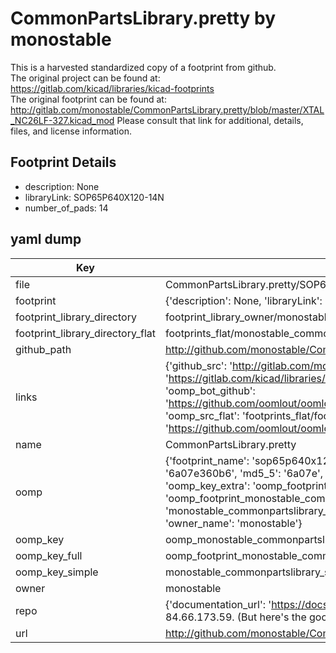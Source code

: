 # CommonPartsLibrary.pretty by monostable  
This is a harvested standardized copy of a footprint from github.  
The original project can be found at:  
https://gitlab.com/kicad/libraries/kicad-footprints  
The original footprint can be found at:
http://gitlab.com/monostable/CommonPartsLibrary.pretty/blob/master/XTAL_NC26LF-327.kicad_mod
Please consult that link for additional, details, files, and license information.  
## Footprint Details
* description: None  
* libraryLink: SOP65P640X120-14N  
* number_of_pads: 14  
## yaml dump  
| Key | Value |  
| --- | --- |  
| file | CommonPartsLibrary.pretty/SOP65P640X120-14N.kicad_mod |  
| footprint | {'description': None, 'libraryLink': 'SOP65P640X120-14N', 'number_of_pads': 14} |  
| footprint_library_directory | footprint_library_owner/monostable_CommonPartsLibrary.pretty |  
| footprint_library_directory_flat | footprints_flat/monostable_commonpartslibrary_sop65p640x120_14n/working |  
| github_path | http://github.com/monostable/CommonPartsLibrary.pretty/blob/master/SOP65P640X120-14N.kicad_mod |  
| links | {'github_src': 'http://gitlab.com/monostable/CommonPartsLibrary.pretty/blob/master/XTAL_NC26LF-327.kicad_mod', 'github_src_repo': 'https://gitlab.com/kicad/libraries/kicad-footprints', 'oomp_bot': 'footprints/monostable_commonpartslibrary_sop65p640x120_14n/working', 'oomp_bot_github': 'https://github.com/oomlout/oomlout_oomp_footprint_bot/tree/main/footprints/monostable_commonpartslibrary_sop65p640x120_14n/working', 'oomp_src_flat': 'footprints_flat/footprints_flat/monostable_commonpartslibrary_sop65p640x120_14n/working', 'oomp_src_flat_github': 'https://github.com/oomlout/oomlout_oomp_footprint_src/tree/main/footprints_flat/monostable_commonpartslibrary_sop65p640x120_14n/working'} |  
| name | CommonPartsLibrary.pretty |  
| oomp | {'footprint_name': 'sop65p640x120_14n', 'library_name': 'commonpartslibrary', 'md5': '6a07e360b656256617c70fa0b1b91bd9', 'md5_10': '6a07e360b6', 'md5_5': '6a07e', 'md5_6': '6a07e3', 'oomp_key': 'oomp_monostable_commonpartslibrary_sop65p640x120_14n', 'oomp_key_extra': 'oomp_footprint_monostable_commonpartslibrary_sop65p640x120_14n', 'oomp_key_full': 'oomp_footprint_monostable_commonpartslibrary_sop65p640x120_14n_6a07e3', 'oomp_key_simple': 'monostable_commonpartslibrary_sop65p640x120_14n', 'original_filename': 'CommonPartsLibrary.pretty/SOP65P640X120-14N.kicad_mod', 'owner_name': 'monostable'} |  
| oomp_key | oomp_monostable_commonpartslibrary_sop65p640x120_14n |  
| oomp_key_full | oomp_footprint_monostable_commonpartslibrary_sop65p640x120_14n |  
| oomp_key_simple | monostable_commonpartslibrary_sop65p640x120_14n |  
| owner | monostable |  
| repo | {'documentation_url': 'https://docs.github.com/rest/overview/resources-in-the-rest-api#rate-limiting', 'message': "API rate limit exceeded for 84.66.173.59. (But here's the good news: Authenticated requests get a higher rate limit. Check out the documentation for more details.)"} |  
| url | http://github.com/monostable/CommonPartsLibrary.pretty |  

